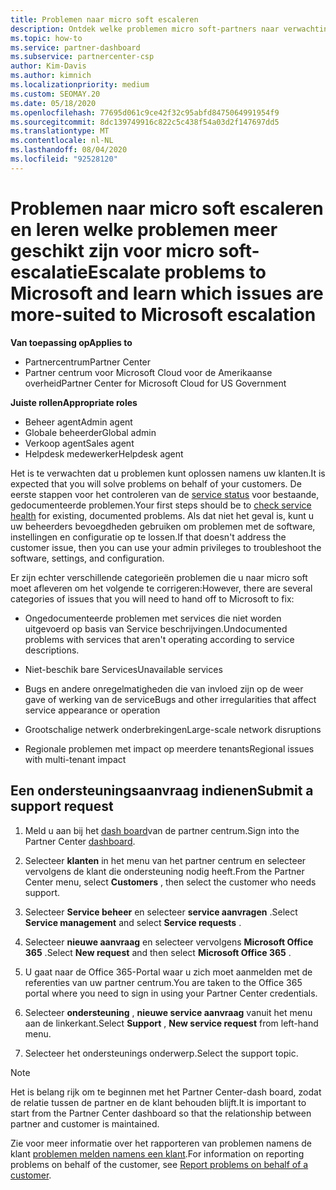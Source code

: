 ```yaml
---
title: Problemen naar micro soft escaleren
description: Ontdek welke problemen micro soft-partners naar verwachting zelf kunnen oplossen voor hun klanten en welke problemen ze nodig hebben om naar micro soft te escaleren.
ms.topic: how-to
ms.service: partner-dashboard
ms.subservice: partnercenter-csp
author: Kim-Davis
ms.author: kimnich
ms.localizationpriority: medium
ms.custom: SEOMAY.20
ms.date: 05/18/2020
ms.openlocfilehash: 77695d061c9ce42f32c95abfd8475064991954f9
ms.sourcegitcommit: 8dc139749916c822c5c438f54a03d2f147697dd5
ms.translationtype: MT
ms.contentlocale: nl-NL
ms.lasthandoff: 08/04/2020
ms.locfileid: "92528120"
---
```

# <a name="escalate-problems-to-microsoft-and-learn-which-issues-are-more-suited-to-microsoft-escalation"></a><span data-ttu-id="03005-103">Problemen naar micro soft escaleren en leren welke problemen meer geschikt zijn voor micro soft-escalatie</span><span class="sxs-lookup"><span data-stu-id="03005-103">Escalate problems to Microsoft and learn which issues are more-suited to Microsoft escalation</span></span>  

<span data-ttu-id="03005-104">**Van toepassing op**</span><span class="sxs-lookup"><span data-stu-id="03005-104">**Applies to**</span></span>

- <span data-ttu-id="03005-105">Partnercentrum</span><span class="sxs-lookup"><span data-stu-id="03005-105">Partner Center</span></span>
- <span data-ttu-id="03005-106">Partner centrum voor Microsoft Cloud voor de Amerikaanse overheid</span><span class="sxs-lookup"><span data-stu-id="03005-106">Partner Center for Microsoft Cloud for US Government</span></span>

<span data-ttu-id="03005-107">**Juiste rollen**</span><span class="sxs-lookup"><span data-stu-id="03005-107">**Appropriate roles**</span></span>

- <span data-ttu-id="03005-108">Beheer agent</span><span class="sxs-lookup"><span data-stu-id="03005-108">Admin agent</span></span>
- <span data-ttu-id="03005-109">Globale beheerder</span><span class="sxs-lookup"><span data-stu-id="03005-109">Global admin</span></span>
- <span data-ttu-id="03005-110">Verkoop agent</span><span class="sxs-lookup"><span data-stu-id="03005-110">Sales agent</span></span>
- <span data-ttu-id="03005-111">Helpdesk medewerker</span><span class="sxs-lookup"><span data-stu-id="03005-111">Helpdesk agent</span></span>

<span data-ttu-id="03005-112">Het is te verwachten dat u problemen kunt oplossen namens uw klanten.</span><span class="sxs-lookup"><span data-stu-id="03005-112">It is expected that you will solve problems on behalf of your customers.</span></span> <span data-ttu-id="03005-113">De eerste stappen voor het controleren van de [service status](check-service-health.md) voor bestaande, gedocumenteerde problemen.</span><span class="sxs-lookup"><span data-stu-id="03005-113">Your first steps should be to [check service health](check-service-health.md) for existing, documented problems.</span></span> <span data-ttu-id="03005-114">Als dat niet het geval is, kunt u uw beheerders bevoegdheden gebruiken om problemen met de software, instellingen en configuratie op te lossen.</span><span class="sxs-lookup"><span data-stu-id="03005-114">If that doesn't address the customer issue, then you can use your admin privileges to troubleshoot the software, settings, and configuration.</span></span>

<span data-ttu-id="03005-115">Er zijn echter verschillende categorieën problemen die u naar micro soft moet afleveren om het volgende te corrigeren:</span><span class="sxs-lookup"><span data-stu-id="03005-115">However, there are several categories of issues that you will need to hand off to Microsoft to fix:</span></span>

- <span data-ttu-id="03005-116">Ongedocumenteerde problemen met services die niet worden uitgevoerd op basis van Service beschrijvingen.</span><span class="sxs-lookup"><span data-stu-id="03005-116">Undocumented problems with services that aren't operating according to service descriptions.</span></span>

- <span data-ttu-id="03005-117">Niet-beschik bare Services</span><span class="sxs-lookup"><span data-stu-id="03005-117">Unavailable services</span></span>

- <span data-ttu-id="03005-118">Bugs en andere onregelmatigheden die van invloed zijn op de weer gave of werking van de service</span><span class="sxs-lookup"><span data-stu-id="03005-118">Bugs and other irregularities that affect service appearance or operation</span></span>

- <span data-ttu-id="03005-119">Grootschalige netwerk onderbrekingen</span><span class="sxs-lookup"><span data-stu-id="03005-119">Large-scale network disruptions</span></span>

- <span data-ttu-id="03005-120">Regionale problemen met impact op meerdere tenants</span><span class="sxs-lookup"><span data-stu-id="03005-120">Regional issues with multi-tenant impact</span></span>

## <a name="submit-a-support-request"></a><span data-ttu-id="03005-121">Een ondersteuningsaanvraag indienen</span><span class="sxs-lookup"><span data-stu-id="03005-121">Submit a support request</span></span>

1. <span data-ttu-id="03005-122">Meld u aan bij het [dash board](https://partner.microsoft.com/dashboard)van de partner centrum.</span><span class="sxs-lookup"><span data-stu-id="03005-122">Sign into the Partner Center [dashboard](https://partner.microsoft.com/dashboard).</span></span>

2. <span data-ttu-id="03005-123">Selecteer **klanten** in het menu van het partner centrum en selecteer vervolgens de klant die ondersteuning nodig heeft.</span><span class="sxs-lookup"><span data-stu-id="03005-123">From the Partner Center menu, select **Customers** , then select the customer who needs support.</span></span>

3. <span data-ttu-id="03005-124">Selecteer **Service beheer** en selecteer **service aanvragen** .</span><span class="sxs-lookup"><span data-stu-id="03005-124">Select **Service management** and select **Service requests** .</span></span>

4. <span data-ttu-id="03005-125">Selecteer **nieuwe aanvraag** en selecteer vervolgens **Microsoft Office 365** .</span><span class="sxs-lookup"><span data-stu-id="03005-125">Select **New request** and then select **Microsoft Office 365** .</span></span>

5. <span data-ttu-id="03005-126">U gaat naar de Office 365-Portal waar u zich moet aanmelden met de referenties van uw partner centrum.</span><span class="sxs-lookup"><span data-stu-id="03005-126">You are taken to the Office 365 portal where you need to sign in using your Partner Center credentials.</span></span>

6. <span data-ttu-id="03005-127">Selecteer **ondersteuning** , **nieuwe service aanvraag** vanuit het menu aan de linkerkant.</span><span class="sxs-lookup"><span data-stu-id="03005-127">Select **Support** , **New service request** from left-hand menu.</span></span>

7. <span data-ttu-id="03005-128">Selecteer het ondersteunings onderwerp.</span><span class="sxs-lookup"><span data-stu-id="03005-128">Select the support topic.</span></span>

>[!NOTE]
><span data-ttu-id="03005-129">Het is belang rijk om te beginnen met het Partner Center-dash board, zodat de relatie tussen de partner en de klant behouden blijft.</span><span class="sxs-lookup"><span data-stu-id="03005-129">It is important to start from the Partner Center dashboard so that the relationship between partner and customer is maintained.</span></span> 

<span data-ttu-id="03005-130">Zie voor meer informatie over het rapporteren van problemen namens de klant [problemen melden namens een klant](report-problems-on-behalf-of-a-customer.md).</span><span class="sxs-lookup"><span data-stu-id="03005-130">For information on reporting problems on behalf of the customer, see [Report problems on behalf of a customer](report-problems-on-behalf-of-a-customer.md).</span></span>

